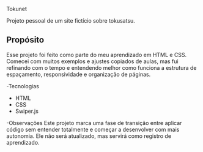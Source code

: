 Tokunet

Projeto pessoal de um site fictício sobre tokusatsu.

## Propósito
Esse projeto foi feito como parte do meu aprendizado em HTML e CSS. Comecei com muitos exemplos e ajustes copiados de aulas, mas fui refinando com o tempo e entendendo melhor como funciona a estrutura de espaçamento, responsividade e organização de páginas.

-Tecnologias
- HTML
- CSS
- Swiper.js

-Observações
Este projeto marca uma fase de transição entre aplicar código sem entender totalmente e começar a desenvolver com mais autonomia. Ele não será atualizado, mas servirá como registro de aprendizado.

